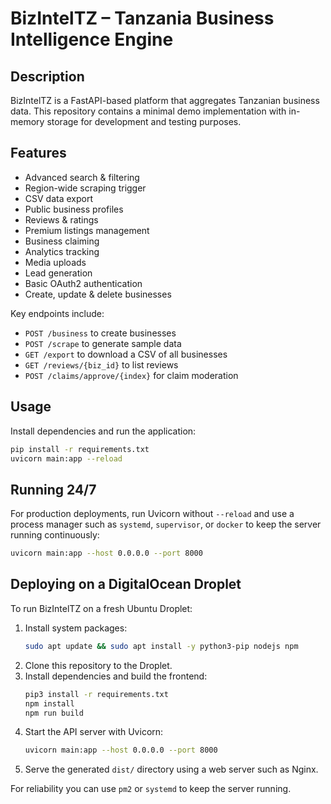 # BizIntelTZ – Tanzania Business Intelligence Engine

## Description
BizIntelTZ is a FastAPI-based platform that aggregates Tanzanian business data.
This repository contains a minimal demo implementation with in-memory storage
for development and testing purposes.

## Features
- Advanced search & filtering
- Region-wide scraping trigger
- CSV data export
- Public business profiles
- Reviews & ratings
- Premium listings management
- Business claiming
- Analytics tracking
- Media uploads
- Lead generation
- Basic OAuth2 authentication
- Create, update & delete businesses

Key endpoints include:
- `POST /business` to create businesses
- `POST /scrape` to generate sample data
- `GET /export` to download a CSV of all businesses
- `GET /reviews/{biz_id}` to list reviews
- `POST /claims/approve/{index}` for claim moderation

## Usage
Install dependencies and run the application:
```bash
pip install -r requirements.txt
uvicorn main:app --reload
```

## Running 24/7
For production deployments, run Uvicorn without `--reload` and use a process
manager such as `systemd`, `supervisor`, or `docker` to keep the server running
continuously:
```bash
uvicorn main:app --host 0.0.0.0 --port 8000
```

## Deploying on a DigitalOcean Droplet

To run BizIntelTZ on a fresh Ubuntu Droplet:

1. Install system packages:
   ```bash
   sudo apt update && sudo apt install -y python3-pip nodejs npm
   ```
2. Clone this repository to the Droplet.
3. Install dependencies and build the frontend:
   ```bash
   pip3 install -r requirements.txt
   npm install
   npm run build
   ```
4. Start the API server with Uvicorn:
   ```bash
   uvicorn main:app --host 0.0.0.0 --port 8000
   ```
5. Serve the generated `dist/` directory using a web server such as Nginx.

For reliability you can use `pm2` or `systemd` to keep the server running.
